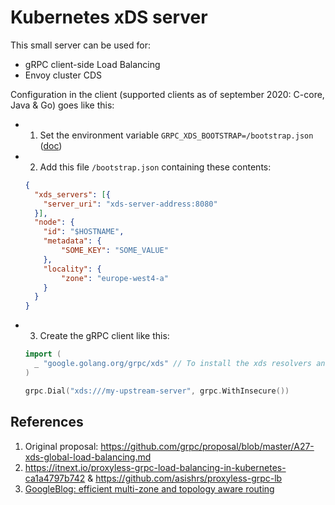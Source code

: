 # Kubernetes xDS server
This small server can be used for:
- gRPC client-side Load Balancing
- Envoy cluster CDS

Configuration in the client (supported clients as of september 2020: C-core, Java & Go) goes like this:

- 1. Set the environment variable `GRPC_XDS_BOOTSTRAP=/bootstrap.json` ([doc](https://github.com/grpc/grpc-go/tree/master/examples/features/xds))
- 2. Add this file `/bootstrap.json` containing these contents:
     
    ```json
    {
      "xds_servers": [{
        "server_uri": "xds-server-address:8080"
      }],
      "node": {
        "id": "$HOSTNAME",
        "metadata": {
            "SOME_KEY": "SOME_VALUE"
        },
        "locality": {
            "zone": "europe-west4-a"
        }
      }
    } 
    ```
- 3. Create the gRPC client like this:
    ```go
    import (
      _ "google.golang.org/grpc/xds" // To install the xds resolvers and balancers.
    )
  
    grpc.Dial("xds:///my-upstream-server", grpc.WithInsecure())
    ```

## References
1. Original proposal: https://github.com/grpc/proposal/blob/master/A27-xds-global-load-balancing.md
2. https://itnext.io/proxyless-grpc-load-balancing-in-kubernetes-ca1a4797b742 & https://github.com/asishrs/proxyless-grpc-lb
3. [GoogleBlog: efficient multi-zone and topology aware routing](https://opensource.googleblog.com/2020/11/kubernetes-efficient-multi-zone.html)
